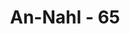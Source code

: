 ---
title: "An-Nahl - 65"
no: 65
arabic_no: ٦٥
ayah: وَاللّٰهُ اَنْزَلَ مِنَ السَّمَاۤءِ مَاۤءً فَاَحْيَا بِهِ الْاَرْضَ بَعْدَ مَوْتِهَاۗ اِنَّ فِيْ ذٰلِكَ لَاٰيَةً لِّقَوْمٍ يَّسْمَعُوْنَ ࣖ 
translation: "Dan Allah menurunkan air (hujan) dari langit dan dengan air itu dihidupkan-Nya bumi yang tadinya sudah mati. Sungguh, pada yang demikian itu benar-benar terdapat tanda-tanda (kebesaran Allah) bagi orang-orang yang mendengarkan (pelajaran)."
tafsir: "Allah swt mengajak para hamba-Nya untuk memperhatikan dalil dan bukti yang menunjukkan kebenaran bahwa Allah swt itu Maha Esa dan Dialah yang berhak dipertuhan dan pantas disembah. Dalam hal ini, Allah menjelaskan bahwa Dialah yang menurunkan hujan dari langit, yang dibutuhkan berbagai macam tanaman di permukaan bumi. Andaikan tidak ada hujan, tentulah bumi itu menjadi kering, tandus, dan tak mungkin ditumbuhi oleh tanam-tanaman dan rerumputan.\n\nHal itu menunjukkan bahwa Allah berkuasa menghidupkan tanah dan menyuburkannya setelah tidak adanya tanda-tanda kehidupan. Orang-orang yang memperhatikan kejadian itu tentu akan melihat bukti-bukti yang jelas dan tanda yang pasti tentang adanya Allah Yang Mahakuasa. Hal ini hanya dapat dipahami oleh orang yang mau mendengarkan penjelasan Allah, memperhatikan dan memikirkan tanda-tanda keesaan-Nya. Hal itu terkadang dapat dilakukan dengan penelitian secara langsung atau mendengarkan dan memahami pengalaman-pengalaman atau hasil penelitian orang lain dengan sebaik-baiknya."
---